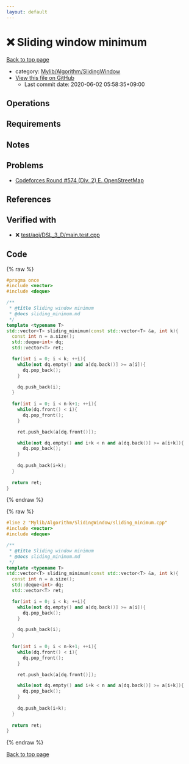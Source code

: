 ```yaml
---
layout: default
---
```


<!-- mathjax config similar to math.stackexchange -->
<script type="text/javascript" async
  src="https://cdnjs.cloudflare.com/ajax/libs/mathjax/2.7.5/MathJax.js?config=TeX-MML-AM_CHTML">
</script>
<script type="text/x-mathjax-config">
  MathJax.Hub.Config({
    TeX: { equationNumbers: { autoNumber: "AMS" }},
    tex2jax: {
      inlineMath: [ ['$','$'] ],
      processEscapes: true
    },
    "HTML-CSS": { matchFontHeight: false },
    displayAlign: "left",
    displayIndent: "2em"
  });
</script>

<script type="text/javascript" src="https://cdnjs.cloudflare.com/ajax/libs/jquery/3.4.1/jquery.min.js"></script>
<script src="https://cdn.jsdelivr.net/npm/jquery-balloon-js@1.1.2/jquery.balloon.min.js" integrity="sha256-ZEYs9VrgAeNuPvs15E39OsyOJaIkXEEt10fzxJ20+2I=" crossorigin="anonymous"></script>
<script type="text/javascript" src="../../../../assets/js/copy-button.js"></script>
<link rel="stylesheet" href="../../../../assets/css/copy-button.css" />


# :x: Sliding window minimum

<a href="../../../../index.html">Back to top page</a>

* category: <a href="../../../../index.html#1d0203f9a0b34121f2fb0bb17b094d0f">Mylib/Algorithm/SlidingWindow</a>
* <a href="{{ site.github.repository_url }}/blob/master/Mylib/Algorithm/SlidingWindow/sliding_minimum.cpp">View this file on GitHub</a>
    - Last commit date: 2020-06-02 05:58:35+09:00




## Operations

## Requirements

## Notes

## Problems

- [Codeforces Round #574 (Div. 2) E. OpenStreetMap](https://codeforces.com/contest/1195/problem/E)

## References


## Verified with

* :x: <a href="../../../../verify/test/aoj/DSL_3_D/main.test.cpp.html">test/aoj/DSL_3_D/main.test.cpp</a>


## Code

<a id="unbundled"></a>
{% raw %}
```cpp
#pragma once
#include <vector>
#include <deque>

/**
 * @title Sliding window minimum
 * @docs sliding_minimum.md
 */
template <typename T>
std::vector<T> sliding_minimum(const std::vector<T> &a, int k){
  const int n = a.size();
  std::deque<int> dq;
  std::vector<T> ret;

  for(int i = 0; i < k; ++i){
    while(not dq.empty() and a[dq.back()] >= a[i]){
      dq.pop_back();
    }

    dq.push_back(i);
  }
  
  for(int i = 0; i < n-k+1; ++i){
    while(dq.front() < i){
      dq.pop_front();
    }

    ret.push_back(a[dq.front()]);

    while(not dq.empty() and i+k < n and a[dq.back()] >= a[i+k]){
      dq.pop_back();
    }
    
    dq.push_back(i+k);
  }
  
  return ret;
}

```
{% endraw %}

<a id="bundled"></a>
{% raw %}
```cpp
#line 2 "Mylib/Algorithm/SlidingWindow/sliding_minimum.cpp"
#include <vector>
#include <deque>

/**
 * @title Sliding window minimum
 * @docs sliding_minimum.md
 */
template <typename T>
std::vector<T> sliding_minimum(const std::vector<T> &a, int k){
  const int n = a.size();
  std::deque<int> dq;
  std::vector<T> ret;

  for(int i = 0; i < k; ++i){
    while(not dq.empty() and a[dq.back()] >= a[i]){
      dq.pop_back();
    }

    dq.push_back(i);
  }
  
  for(int i = 0; i < n-k+1; ++i){
    while(dq.front() < i){
      dq.pop_front();
    }

    ret.push_back(a[dq.front()]);

    while(not dq.empty() and i+k < n and a[dq.back()] >= a[i+k]){
      dq.pop_back();
    }
    
    dq.push_back(i+k);
  }
  
  return ret;
}

```
{% endraw %}

<a href="../../../../index.html">Back to top page</a>

